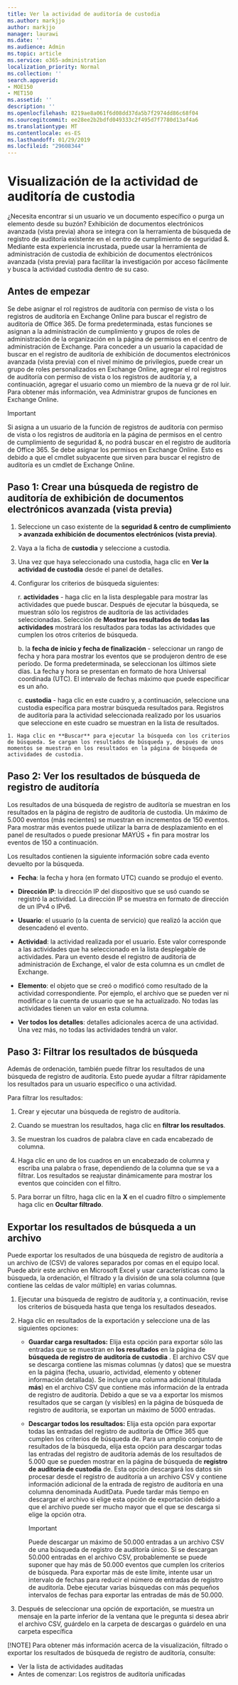 ```yaml
---
title: Ver la actividad de auditoría de custodia
ms.author: markjjo
author: markjjo
manager: laurawi
ms.date: ''
ms.audience: Admin
ms.topic: article
ms.service: o365-administration
localization_priority: Normal
ms.collection: ''
search.appverid:
- MOE150
- MET150
ms.assetid: ''
description: ''
ms.openlocfilehash: 8219ae8a061f6d08dd37da5b7f2974dd86c68f04
ms.sourcegitcommit: ee28ee2b2bdfd049333c2f495d7f7780d13af4a6
ms.translationtype: MT
ms.contentlocale: es-ES
ms.lasthandoff: 01/29/2019
ms.locfileid: "29608344"
---
```

# <a name="viewing-custodian-audit-activity"></a>Visualización de la actividad de auditoría de custodia

¿Necesita encontrar si un usuario ve un documento específico o purga un elemento desde su buzón? Exhibición de documentos electrónicos avanzada (vista previa) ahora se integra con la herramienta de búsqueda de registro de auditoría existente en el centro de cumplimiento de seguridad &. Mediante esta experiencia incrustada, puede usar la herramienta de administración de custodia de exhibición de documentos electrónicos avanzada (vista previa) para facilitar la investigación por acceso fácilmente y busca la actividad custodia dentro de su caso.

## <a name="before-you-begin"></a>Antes de empezar

Se debe asignar el rol registros de auditoría con permiso de vista o los registros de auditoría en Exchange Online para buscar el registro de auditoría de Office 365. De forma predeterminada, estas funciones se asignan a la administración de cumplimiento y grupos de roles de administración de la organización en la página de permisos en el centro de administración de Exchange. Para conceder a un usuario la capacidad de buscar en el registro de auditoría de exhibición de documentos electrónicos avanzada (vista previa) con el nivel mínimo de privilegios, puede crear un grupo de roles personalizados en Exchange Online, agregar el rol registros de auditoría con permiso de vista o los registros de auditoría y, a continuación, agregar el usuario como un miembro de la nueva gr de rol luir. Para obtener más información, vea Administrar grupos de funciones en Exchange Online.

> [!IMPORTANT]
> Si asigna a un usuario de la función de registros de auditoría con permiso de vista o los registros de auditoría en la página de permisos en el centro de cumplimiento de seguridad &, no podrá buscar en el registro de auditoría de Office 365. Se debe asignar los permisos en Exchange Online. Esto es debido a que el cmdlet subyacente que sirven para buscar el registro de auditoría es un cmdlet de Exchange Online.

## <a name="step-1-create-an-advanced-ediscovery-preview-audit-log-search"></a>Paso 1: Crear una búsqueda de registro de auditoría de exhibición de documentos electrónicos avanzada (vista previa)

   1. Seleccione un caso existente de la **seguridad & centro de cumplimiento > avanzada exhibición de documentos electrónicos (vista previa)**.
   
   2. Vaya a la ficha de **custodia** y seleccione a custodia.
   
   3. Una vez que haya seleccionado una custodia, haga clic en **Ver la actividad de custodia** desde el panel de detalles.
   
   4. Configurar los criterios de búsqueda siguientes:
      
      r. **actividades** - haga clic en la lista desplegable para mostrar las actividades que puede buscar. Después de ejecutar la búsqueda, se muestran sólo los registros de auditoría de las actividades seleccionadas. Selección de **Mostrar los resultados de todas las actividades** mostrará los resultados para todas las actividades que cumplen los otros criterios de búsqueda.
      
      b. la **fecha de inicio y fecha de finalización** - seleccionar un rango de fecha y hora para mostrar los eventos que se produjeron dentro de ese período. De forma predeterminada, se seleccionan los últimos siete días. La fecha y hora se presentan en formato de hora Universal coordinada (UTC). El intervalo de fechas máximo que puede especificar es un año.
      
      c. **custodia** - haga clic en este cuadro y, a continuación, seleccione una custodia específica para mostrar búsqueda resultados para. Registros de auditoría para la actividad seleccionada realizado por los usuarios que seleccione en este cuadro se muestran en la lista de resultados.
    
    1. Haga clic en **Buscar** para ejecutar la búsqueda con los criterios de búsqueda. Se cargan los resultados de búsqueda y, después de unos momentos se muestran en los resultados en la página de búsqueda de actividades de custodia. 

## <a name="step-2-view-the-audit-log-search-results"></a>Paso 2: Ver los resultados de búsqueda de registro de auditoría

Los resultados de una búsqueda de registro de auditoría se muestran en los resultados en la página de registro de auditoría de custodia. Un máximo de 5.000 eventos (más recientes) se muestran en incrementos de 150 eventos. Para mostrar más eventos puede utilizar la barra de desplazamiento en el panel de resultados o puede presionar MAYÚS + fin para mostrar los eventos de 150 a continuación.

Los resultados contienen la siguiente información sobre cada evento devuelto por la búsqueda.
- **Fecha**: la fecha y hora (en formato UTC) cuando se produjo el evento.

- **Dirección IP**: la dirección IP del dispositivo que se usó cuando se registró la actividad. La dirección IP se muestra en formato de dirección de un IPv4 o IPv6.

- **Usuario**: el usuario (o la cuenta de servicio) que realizó la acción que desencadenó el evento.

- **Actividad**: la actividad realizada por el usuario. Este valor corresponde a las actividades que ha seleccionado en la lista desplegable de actividades. Para un evento desde el registro de auditoría de administración de Exchange, el valor de esta columna es un cmdlet de Exchange.

- **Elemento**: el objeto que se creó o modificó como resultado de la actividad correspondiente. Por ejemplo, el archivo que se pueden ver ni modificar o la cuenta de usuario que se ha actualizado. No todas las actividades tienen un valor en esta columna.

- **Ver todos los detalles**: detalles adicionales acerca de una actividad. Una vez más, no todas las actividades tendrá un valor.

## <a name="step-3-filter-the-search-results"></a>Paso 3: Filtrar los resultados de búsqueda

Además de ordenación, también puede filtrar los resultados de una búsqueda de registro de auditoría. Esto puede ayudar a filtrar rápidamente los resultados para un usuario específico o una actividad. 

Para filtrar los resultados:

 1. Crear y ejecutar una búsqueda de registro de auditoría.
  
2. Cuando se muestran los resultados, haga clic en **filtrar los resultados**.
 
3. Se muestran los cuadros de palabra clave en cada encabezado de columna.
  
4. Haga clic en uno de los cuadros en un encabezado de columna y escriba una palabra o frase, dependiendo de la columna que se va a filtrar. Los resultados se reajustar dinámicamente para mostrar los eventos que coinciden con el filtro.
  
5. Para borrar un filtro, haga clic en la **X** en el cuadro filtro o simplemente haga clic en **Ocultar filtrado**.

## <a name="export-the-search-results-to-a-file"></a>Exportar los resultados de búsqueda a un archivo

Puede exportar los resultados de una búsqueda de registro de auditoría a un archivo de (CSV) de valores separados por comas en el equipo local. Puede abrir este archivo en Microsoft Excel y usar características como la búsqueda, la ordenación, el filtrado y la división de una sola columna (que contiene las celdas de valor múltiple) en varias columnas.

1. Ejecutar una búsqueda de registro de auditoría y, a continuación, revise los criterios de búsqueda hasta que tenga los resultados deseados.
  
2. Haga clic en resultados de la exportación y seleccione una de las siguientes opciones:

    - **Guardar carga resultados:** Elija esta opción para exportar sólo las entradas que se muestran en **los resultados** en la página de **búsqueda de registro de auditoría de custodia** . El archivo CSV que se descarga contiene las mismas columnas (y datos) que se muestra en la página (fecha, usuario, actividad, elemento y obtener información detallada). Se incluye una columna adicional (titulada **más**) en el archivo CSV que contiene más información de la entrada de registro de auditoría. Debido a que se va a exportar los mismos resultados que se cargan (y visibles) en la página de búsqueda de registro de auditoría, se exportan un máximo de 5000 entradas.
        
    - **Descargar todos los resultados:** Elija esta opción para exportar todas las entradas del registro de auditoría de Office 365 que cumplen los criterios de búsqueda de. Para un amplio conjunto de resultados de la búsqueda, elija esta opción para descargar todas las entradas del registro de auditoría además de los resultados de 5.000 que se pueden mostrar en la página de búsqueda de **registro de auditoría de custodia** de. Esta opción descargará los datos sin procesar desde el registro de auditoría a un archivo CSV y contiene información adicional de la entrada de registro de auditoría en una columna denominada AuditData. Puede tardar más tiempo en descargar el archivo si elige esta opción de exportación debido a que el archivo puede ser mucho mayor que el que se descarga si elige la opción otra.
    
      > [!IMPORTANT]
      > Puede descargar un máximo de 50.000 entradas a un archivo CSV de una búsqueda de registro de auditoría único. Si se descargan 50.000 entradas en el archivo CSV, probablemente se puede suponer que hay más de 50.000 eventos que cumplen los criterios de búsqueda. Para exportar más de este límite, intente usar un intervalo de fechas para reducir el número de entradas de registro de auditoría. Debe ejecutar varias búsquedas con más pequeños intervalos de fechas para exportar las entradas de más de 50.000.
        

3. Después de seleccionar una opción de exportación, se muestra un mensaje en la parte inferior de la ventana que le pregunta si desea abrir el archivo CSV, guárdelo en la carpeta de descargas o guárdelo en una carpeta específica

[!NOTE] 
 Para obtener más información acerca de la visualización, filtrado o exportar los resultados de búsqueda de registro de auditoría, consulte:
   - Ver la lista de actividades auditadas 
   - Antes de comenzar: Los registros de auditoría unificadas
 